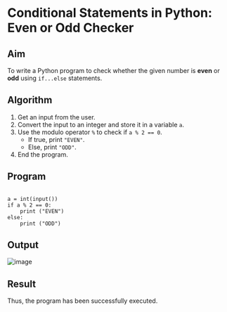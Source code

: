 # Conditional Statements in Python: Even or Odd Checker

##  Aim
To write a Python program to check whether the given number is **even** or **odd** using `if...else` statements.

##  Algorithm
1. Get an input from the user.
2. Convert the input to an integer and store it in a variable `a`.
3. Use the modulo operator `%` to check if `a % 2 == 0`.
   - If true, print `"EVEN"`.
   - Else, print `"ODD"`.
4. End the program.

##  Program

```

a = int(input())
if a % 2 == 0:
    print ("EVEN")
else:
    print ("ODD")

```
## Output

![image](https://github.com/user-attachments/assets/7ba30757-0f18-4694-bf3f-4903df4a2c20)

## Result

Thus, the program has been successfully executed.
